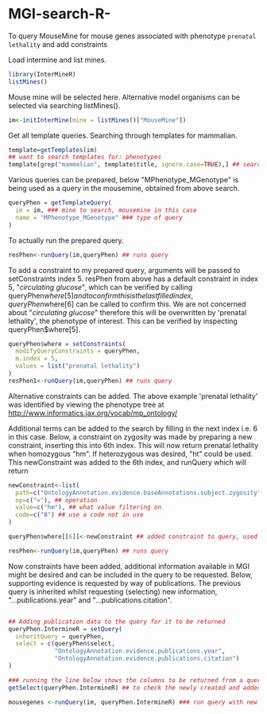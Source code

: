 # MGI-search-R-
To query MouseMine for mouse genes associated with phenotype ```prenatal lethality```  and add constraints


Load intermine and list mines.

```R
library(InterMineR)
listMines()
```
Mouse mine will be selected here. Alternative model organisms can be selected via searching listMines().
```R
im<-initInterMine(mine = listMines()["MouseMine"])
```
Get all template queries. 
Searching through templates for mammalian.
```R
template=getTemplates(im)
## want to search templates for: phenotypes
template[grep("mammalian", template$title, ignore.case=TRUE),] ## search title column
```
Various queries can be prepared, below "MPhenotype_MGenotype" is being used as a query in the mousemine, obtained from above search.
```R
queryPhen = getTemplateQuery(
  im = im, ### mine to search, mousemine in this case
  name = "MPhenotype_MGenotype" ### type of query
)
```
To actually run the prepared query.
```R
resPhen<-runQuery(im,queryPhen) ## runs query
```
To add a constraint to my prepared query, arguments will be passed to setConstraints index 5.
resPhen from above has a default constraint in index 5, "*circulating glucose*", which can be verified by calling queryPhen$where[5] and to confirm this is the last filled index, queryPhen$where[6] can be called to confirm this. We are not concerned about "*circulating glucose*"  therefore this will be overwritten by 'prenatal lethality', the phenotype of interest. This can be verified by inspecting queryPhen$where[5].
```R
queryPhen$where = setConstraints(
  modifyQueryConstraints = queryPhen,
  m.index = 5,
  values = list("prenatal lethality")
)
resPhen1<-runQuery(im,queryPhen) ## runs query
```
Alternative constraints can be added. The above example 'prenatal lethality' was identified by viewing the phenotype tree at http://www.informatics.jax.org/vocab/mp_ontology/ 

Additional terms can be added to the search by filling in the next index i.e. 6 in this case. 
Below, a constraint on zygosity was made by preparing a new constraint, inserting this into 6th index. This will now return prenatal lethality when homozygous "hm". If heterozygous was desired, "ht" could be used. 
This newConstraint was added to the 6th index, and runQuery which will return 
```R
newConstraint<-list(
  path=c("OntologyAnnotation.evidence.baseAnnotations.subject.zygosity"), ## path where constraint put on
  op=c("="), ## operation
  value=c("hm"), ## what value filtering on
  code=c("B") ## use a code not in use
)

queryPhen$where[[6]]<-newConstraint ## added constraint to query, used 6 which was next free index

resPhen<-runQuery(im,queryPhen) ## runs query
```
Now constraints have been added, additional information available in MGI might be desired and can be included in the query
to be requested. Below, supporting evidence is requested by way of publications. The previous query is inherited
whilst requesting (selecting) new information, "...publications.year" and "...publications.citation".
```R

## Adding publication data to the query for it to be returned
queryPhen.IntermineR = setQuery(
  inheritQuery = queryPhen,
  select = c(queryPhen$select,
             "OntologyAnnotation.evidence.publications.year",
             "OntologyAnnotation.evidence.publications.citation")
)

### running the line below shows the columns to be returned from a query
getSelect(queryPhen.IntermineR) ## to check the newly created and added columns

mousegenes <-runQuery(im, queryPhen.IntermineR) ### run query with new requests included
```

